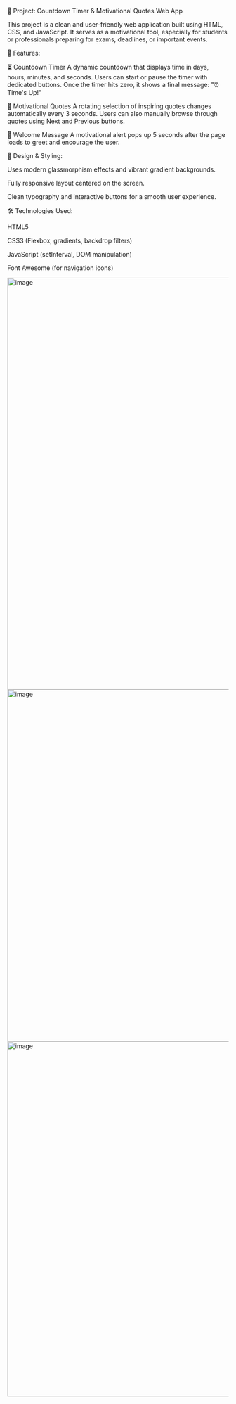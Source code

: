 📘 Project: Countdown Timer & Motivational Quotes Web App

This project is a clean and user-friendly web application built using HTML, CSS, and JavaScript. It serves as a motivational tool, especially for students or professionals preparing for exams, deadlines, or important events.

🔑 Features:

⏳ Countdown Timer
A dynamic countdown that displays time in days, hours, minutes, and seconds. Users can start or pause the timer with dedicated buttons. Once the timer hits zero, it shows a final message: "⏰ Time's Up!"

💬 Motivational Quotes
A rotating selection of inspiring quotes changes automatically every 3 seconds. Users can also manually browse through quotes using Next and Previous buttons.

🚀 Welcome Message
A motivational alert pops up 5 seconds after the page loads to greet and encourage the user.

🎨 Design & Styling:

Uses modern glassmorphism effects and vibrant gradient backgrounds.

Fully responsive layout centered on the screen.

Clean typography and interactive buttons for a smooth user experience.

🛠️ Technologies Used:

HTML5

CSS3 (Flexbox, gradients, backdrop filters)

JavaScript (setInterval, DOM manipulation)

Font Awesome (for navigation icons)

 <img width="916" height="937" alt="image" src="https://github.com/user-attachments/assets/6416951e-f66b-453d-85f2-6e99e1dea9cd" />
<img width="1436" height="801" alt="image" src="https://github.com/user-attachments/assets/4501cd13-6b55-40dc-80bf-41bc1bd9f0bf" />
<img width="1425" height="808" alt="image" src="https://github.com/user-attachments/assets/ae95c678-6f38-4dc5-8f95-8067e5389f86" />
